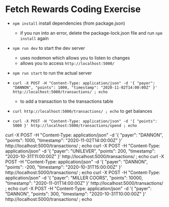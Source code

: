 # Fetch Rewards Coding Exercise
- `npm install` install dependencies (from package.json)
  - if you run into an error, delete the package-lock.json file and run `npm install` again
- `npm run dev` to start the dev server
  - uses nodemon which allows you to listen to changes
  - allows you to access `http://localhost:5000/`
- `npm run start` to run the actual server


- `curl -X POST -H "Content-Type: application/json" -d '{ "payer": "DANNON", "points": 1000, "timestamp": "2020-11-02T14:00:00Z" }' http://localhost:5000/transactions/ ; echo`
  - to add a transaction to the transactions table
- `curl http://localhost:5000/transactions/ ; echo` to get balances
- `curl -X POST -H "Content-Type: application/json" -d '{ "points": 5000 }' http://localhost:5000/transactions/spend ; echo`



curl -X POST -H "Content-Type: application/json" -d '{ "payer": "DANNON", "points": 1000, "timestamp": "2020-11-02T14:00:00Z" }' http://localhost:5000/transactions/ ; echo
curl -X POST -H "Content-Type: application/json" -d '{ "payer": "UNILEVER", "points": 200, "timestamp": "2020-10-31T11:00:00Z" }' http://localhost:5000/transactions/ ; echo
curl -X POST -H "Content-Type: application/json" -d '{ "payer": "DANNON", "points": -200, "timestamp": "2020-10-31T15:00:00Z" }' http://localhost:5000/transactions/ ; echo
curl -X POST -H "Content-Type: application/json" -d '{ "payer": "MILLER COORS", "points": 10000, "timestamp": "2020-11-01T14:00:00Z" }' http://localhost:5000/transactions/ ; echo
curl -X POST -H "Content-Type: application/json" -d '{ "payer": "DANNON", "points": 300, "timestamp": "2020-10-31T10:00:00Z" }' http://localhost:5000/transactions/ ; echo
